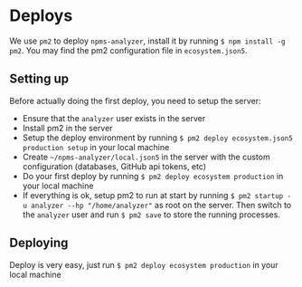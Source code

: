 # Deploys

We use `pm2` to deploy `npms-analyzer`, install it by running `$ npm install -g pm2`. You may find the pm2 configuration file in `ecosystem.json5`.

## Setting up

Before actually doing the first deploy, you need to setup the server:

- Ensure that the `analyzer` user exists in the server
- Install pm2 in the server
- Setup the deploy environment by running `$ pm2 deploy ecosystem.json5 production setup` in your local machine
- Create `~/npms-analyzer/local.json5` in the server with the custom configuration (databases, GitHub api tokens, etc)
- Do your first deploy by running `$ pm2 deploy ecosystem production` in your local machine
- If everything is ok, setup pm2 to run at start by running `$ pm2 startup -u analyzer --hp "/home/analyzer"` as root on the server. Then switch to the `analyzer` user and run `$ pm2 save` to store the running processes.

## Deploying

Deploy is very easy, just run `$ pm2 deploy ecosystem production` in your local machine
